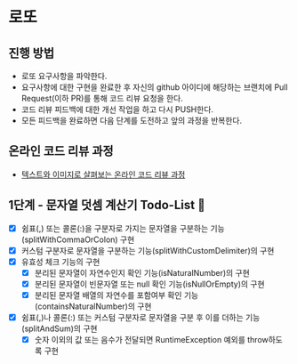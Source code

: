# 로또
## 진행 방법
* 로또 요구사항을 파악한다.
* 요구사항에 대한 구현을 완료한 후 자신의 github 아이디에 해당하는 브랜치에 Pull Request(이하 PR)를 통해 코드 리뷰 요청을 한다.
* 코드 리뷰 피드백에 대한 개선 작업을 하고 다시 PUSH한다.
* 모든 피드백을 완료하면 다음 단계를 도전하고 앞의 과정을 반복한다.

## 온라인 코드 리뷰 과정
* [텍스트와 이미지로 살펴보는 온라인 코드 리뷰 과정](https://github.com/next-step/nextstep-docs/tree/master/codereview)

## 1단계 - 문자열 덧셈 계산기 Todo-List 🎯
- [X] 쉼표(,) 또는 콜론(:)을 구분자로 가지는 문자열을 구분하는 기능(splitWithCommaOrColon) 구현
- [X] 커스텀 구분자로 문자열을 구분하는 기능(splitWithCustomDelimiter)의 구현
- [X] 유효성 체크 기능의 구현
  - [X] 분리된 문자열이 자연수인지 확인 기능(isNaturalNumber)의 구현
  - [X] 분리된 문자열이 빈문자열 또는 null 확인 기능(isNullOrEmpty)의 구현
  - [X] 분리된 문자열 배열의 자연수를 포함여부 확인 기능(containsNaturalNumber)의 구현
- [X] 쉼표(,)나 콜론(:) 또는 커스텀 구분자로 문자열을 구분 후 이를 더하는 기능(splitAndSum)의 구현
  - [X] 숫자 이외의 값 또는 음수가 전달되면 RuntimeException 예외를 throw하도록 구현